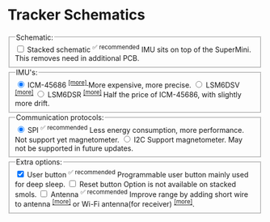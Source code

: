 # Tracker Schematics

<form id="schematicForm">
  <fieldset>
    <legend>Schematic:</legend>
    <label>
      <input type="checkbox" name="isStacked" /> Stacked schematic
      <sup>✅ recommended</sup>
      <span>
        IMU sits on top of the SuperMini. This removes need in additional PCB.
      </span>
    </label>
  </fieldset>
  <fieldset>
    <legend>IMU's:</legend>
    <label>
      <input type="radio" name="IMU" value="ICM-45686" checked="checked" />
      ICM-45686
      <sup>
        <a href="../imu-comparison.md#icm-45686" target="_blank">[more] </a>
      </sup>
      <span>More expensive, more precise.</span>
    </label>
    <label>
      <input type="radio" name="IMU" value="LSM6DSV" /> LSM6DSV
      <sup>
        <a href="../imu-comparison.md#lsm6dsv" target="_blank">[more]</a>
      </sup>
    </label>
    <label>
      <input type="radio" name="IMU" value="LSM6DSR" /> LSM6DSR
      <sup>
        <a href="../imu-comparison.md#lsm6dsr" target="_blank">[more]</a>
      </sup>
      <span>Half the price of ICM-45686, with slightly more drift.</span>
    </label>
  </fieldset>
  <fieldset>
    <legend>Communication protocols:</legend>
    <label>
      <input type="radio" name="Protocol" value="SPI" checked="checked" /> SPI
      <sup>✅ recommended</sup>
      <span>
        Less energy consumption, more performance. Not support yet magnetometer.
      </span>
    </label>
    <label>
      <input type="radio" name="Protocol" value="I2C" /> I2C
      <span>Support magnetometer. May not be supported in future updates.</span>
    </label>
  </fieldset>
  <fieldset>
    <legend>Extra options:</legend>
    <label>
      <input type="checkbox" name="HasUserButton" checked="checked" /> User button
      <sup>✅ recommended</sup>
      <span>
        Programmable user button mainly used for deep sleep.
      </span>
    </label>
    <label>
      <input type="checkbox" name="hasResetButton" /> Reset button
      <span>Option is not available on stacked smols.</span>
    </label>
    <label>
      <input type="checkbox" name="hasAntenna" /> Antenna
      <sup>✅ recommended</sup>
      <span>
        Improve range by adding short wire to antenna
        <sup><a href="./smol-hardware.md#option-2-wire-antenna-mod" target="_blank">[more]</a></sup>
        or Wi-Fi antenna(for receiver)
        <sup><a href="./smol-hardware.md#option-3-wi-fi-antenna-mod" target="_blank">[more]</a></sup>.
      </span>
    </label>
  </fieldset>
</form>

<div
  id="schema-canvas"
  class="chip"
  style="position: relative; width: 100%"
></div>

<link rel="stylesheet" href="assets/css/smol-slimes.css" />
<link rel="stylesheet" href="assets/css/smol-schematics.css" />
<script src="assets/js/smol-schematics.js"></script>